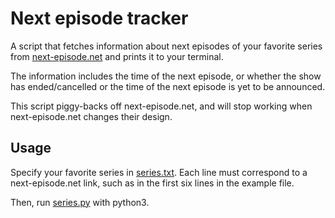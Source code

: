 # Next episode tracker

A script that fetches information about next episodes of your favorite series from [next-episode.net](https://next-episode.net) and prints it to your terminal.

The information includes the time of the next episode,
 or whether the show has ended/cancelled or the time of the next episode is yet to be announced.

 This script piggy-backs off next-episode.net, and will stop working when next-episode.net changes their design.

## Usage

Specify your favorite series in [series.txt](series.txt).
Each line must correspond to a next-episode.net link, such as in the first six lines in the example file.

Then, run [series.py](series.py) with python3. 
